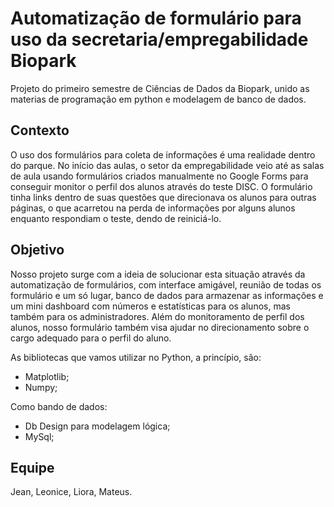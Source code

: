 # Automatização de formulário para uso da secretaria/empregabilidade Biopark

Projeto do primeiro semestre de Ciências de Dados da Biopark, unido as materias de programação em python e modelagem de banco de dados.

## Contexto

O uso dos formulários para coleta de informações é uma realidade dentro do parque. No início das aulas, o setor da empregabilidade veio até as salas de aula usando formulários criados manualmente no Google Forms para conseguir monitor o perfil dos alunos através do teste DISC. O formulário tinha links dentro de suas questões que direcionava os alunos para outras páginas, o que acarretou na perda de informações por alguns alunos enquanto respondiam o teste, dendo de reiniciá-lo.


## Objetivo 

Nosso projeto surge com a ideia de solucionar esta situação através da automatização de formulários, com interface amigável, reunião de todas os formulário e um só lugar, banco de dados para armazenar as informações e um mini dashboard com números e estatísticas para os alunos, mas também para os administradores. Além do monitoramento de perfil dos alunos, nosso formulário também visa ajudar no direcionamento sobre o cargo adequado para o perfil do aluno.

As bibliotecas que vamos utilizar no Python, a princípio, são:
- Matplotlib;
- Numpy;

Como bando de dados:
- Db Design para modelagem lógica;
- MySql;

## Equipe
Jean, Leonice, Liora, Mateus.
